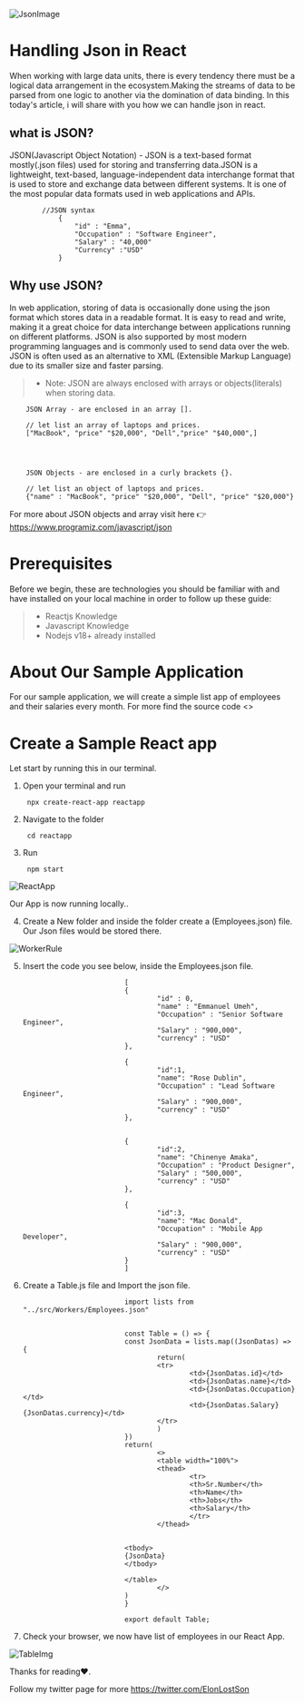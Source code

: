 ![JsonImage](/jsonImage.jpg)

# Handling Json in React

When working with large data units, there is every tendency there must be a logical data arrangement in the ecosystem.Making the streams of data to be parsed from one logic to another via the domination of data binding.
In this today's article, i will share with you how we can handle json in react.


## what is JSON?
JSON(Javascript Object Notation) - JSON is a text-based format mostly(.json files) used for storing and transferring data.JSON is a lightweight, text-based, language-independent data interchange format that is used to store and exchange data between different systems. It is one of the most popular data formats used in web applications and APIs.

            //JSON syntax
                {
                    "id" : "Emma",
                    "Occupation" : "Software Engineer",
                    "Salary" : "40,000"
                    "Currency" :"USD"
                }

## Why use JSON?
In web application, storing of data is occasionally done using the json format which stores data in a readable format.
It is easy to read and write, making it a great choice for data interchange between applications running on different platforms. JSON is also supported by most modern programming languages and is commonly used to send data over the web. JSON is often used as an alternative to XML (Extensible Markup Language)  due to its smaller size and faster parsing.

> - Note: JSON are always enclosed with arrays or objects(literals) when storing data.

        JSON Array - are enclosed in an array [].

        // let list an array of laptops and prices.
        ["MacBook", "price" "$20,000", "Dell","price" "$40,000",]



        
        JSON Objects - are enclosed in a curly brackets {}.

        // let list an object of laptops and prices.
        {"name" : "MacBook", "price" "$20,000", "Dell", "price" "$20,000"}

For more about
JSON objects and array visit here 👉<https://www.programiz.com/javascript/json>


# Prerequisites

Before we begin, these are technologies you should be familiar with and have installed on your local machine in order to follow up these guide:

> - Reactjs Knowledge
> - Javascript Knowledge
> - Nodejs v18+ already installed

# About Our Sample Application

For our sample application, we will create a simple list app of employees and their salaries every month. For more find the source code <>

# Create a Sample React app
Let start by running this in our terminal.

1. Open your terminal and run

        npx create-react-app reactapp



2. Navigate to the folder
        
        cd reactapp


3. Run

        npm start


![ReactApp](/ScreenshotReact.png "ReactApp")

Our App is now running locally..

4. Create a New folder and inside the folder create a (Employees.json) file. Our Json files would be stored there. 

![WorkerRule](/Group.png "WorkerRule")
 


5. Insert the code you see below, inside the Employees.json file.

                                [
                                {
                                        "id" : 0,
                                        "name" : "Emmanuel Umeh",
                                        "Occupation" : "Senior Software Engineer",
                                        "Salary" : "900,000",
                                        "currency" : "USD"
                                },

                                {
                                        "id":1,
                                        "name": "Rose Dublin",
                                        "Occupation" : "Lead Software Engineer",
                                        "Salary" : "900,000",
                                        "currency" : "USD"
                                },


                                {
                                        "id":2,
                                        "name": "Chinenye Amaka",
                                        "Occupation" : "Product Designer",
                                        "Salary" : "500,000",
                                        "currency" : "USD"
                                },

                                {
                                        "id":3,
                                        "name": "Mac Donald",
                                        "Occupation" : "Mobile App Developer",
                                        "Salary" : "900,000",
                                        "currency" : "USD"
                                }
                                ]


6. Create a Table.js file and Import the json file.

                                import lists from  "../src/Workers/Employees.json"


                                const Table = () => {
                                const JsonData = lists.map((JsonDatas) => {
                                        return(
                                        <tr>
                                                <td>{JsonDatas.id}</td>
                                                <td>{JsonDatas.name}</td>
                                                <td>{JsonDatas.Occupation}</td>
                                                <td>{JsonDatas.Salary}{JsonDatas.currency}</td>
                                        </tr>
                                        )
                                })
                                return(
                                        <>
                                        <table width="100%">
                                        <thead>
                                                <tr>
                                                <th>Sr.Number</th>
                                                <th>Name</th>
                                                <th>Jobs</th>
                                                <th>Salary</th>
                                                </tr>
                                        </thead>
                                        
                                
                                <tbody>
                                {JsonData}
                                </tbody>

                                </table>
                                        </>
                                )
                                }

                                export default Table;


7. Check your browser, we now have list of employees in our React App.

![TableImg](/TableReact.png "TableImg")


 Thanks for reading❤.
 
 Follow my twitter page for more <https://twitter.com/ElonLostSon>
